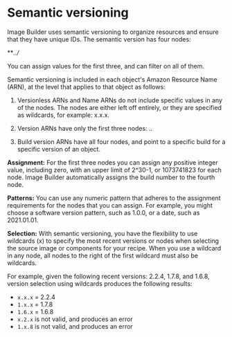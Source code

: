 # Semantic versioning<a name="ibhow-semantic-versioning"></a>

Image Builder uses semantic versioning to organize resources and ensure that they have unique IDs\. The semantic version has four nodes:

**<major>*\.*<minor>*\.*<patch>*/<build>*

You can assign values for the first three, and can filter on all of them\.

Semantic versioning is included in each object's Amazon Resource Name \(ARN\), at the level that applies to that object as follows:

1. Versionless ARNs and Name ARNs do not include specific values in any of the nodes\. The nodes are either left off entirely, or they are specified as wildcards, for example: x\.x\.x\.

1. Version ARNs have only the first three nodes: <major>\.<minor>\.<patch>

1. Build version ARNs have all four nodes, and point to a specific build for a specific version of an object\.

**Assignment:** For the first three nodes you can assign any positive integer value, including zero, with an upper limit of 2^30\-1, or 1073741823 for each node\. Image Builder automatically assigns the build number to the fourth node\.

**Patterns:** You can use any numeric pattern that adheres to the assignment requirements for the nodes that you can assign\. For example, you might choose a software version pattern, such as 1\.0\.0, or a date, such as 2021\.01\.01\.

**Selection:** With semantic versioning, you have the flexibility to use wildcards \(x\) to specify the most recent versions or nodes when selecting the source image or components for your recipe\. When you use a wildcard in any node, all nodes to the right of the first wildcard must also be wildcards\.

For example, given the following recent versions: 2\.2\.4, 1\.7\.8, and 1\.6\.8, version selection using wildcards produces the following results:
+ `x.x.x` = 2\.2\.4
+ `1.x.x` = 1\.7\.8
+ `1.6.x` = 1\.6\.8
+ `x.2.x` is not valid, and produces an error
+ `1.x.8` is not valid, and produces an error